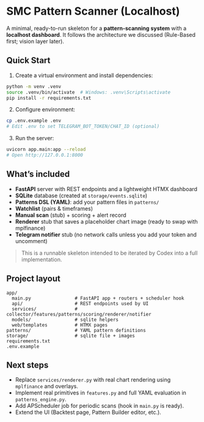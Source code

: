 # SMC Pattern Scanner (Localhost)

A minimal, ready-to-run skeleton for a **pattern-scanning system** with a **localhost dashboard**.
It follows the architecture we discussed (Rule-Based first; vision layer later).

## Quick Start
1) Create a virtual environment and install dependencies:
```bash
python -m venv .venv
source .venv/bin/activate  # Windows: .venv\Scripts\activate
pip install -r requirements.txt
```
2) Configure environment:
```bash
cp .env.example .env
# Edit .env to set TELEGRAM_BOT_TOKEN/CHAT_ID (optional)
```
3) Run the server:
```bash
uvicorn app.main:app --reload
# Open http://127.0.0.1:8000
```

## What’s included
- **FastAPI** server with REST endpoints and a lightweight HTMX dashboard
- **SQLite** database (created at `storage/events.sqlite`)
- **Patterns DSL (YAML)**: add your pattern files in `patterns/`
- **Watchlist** (pairs & timeframes)
- **Manual scan** (stub) + scoring + alert record
- **Renderer** stub that saves a placeholder chart image (ready to swap with mplfinance)
- **Telegram notifier** stub (no network calls unless you add your token and uncomment)

> This is a runnable skeleton intended to be iterated by Codex into a full implementation.

## Project layout
```
app/
  main.py                # FastAPI app + routers + scheduler hook
  api/                   # REST endpoints used by UI
  services/              # collector/features/patterns/scoring/renderer/notifier
  models/                # sqlite helpers
  web/templates          # HTMX pages
patterns/                # YAML pattern definitions
storage/                 # sqlite file + images
requirements.txt
.env.example
```

## Next steps
- Replace `services/renderer.py` with real chart rendering using `mplfinance` and overlays.
- Implement real primitives in `features.py` and full YAML evaluation in `patterns_engine.py`.
- Add APScheduler job for periodic scans (hook in `main.py` is ready).
- Extend the UI (Backtest page, Pattern Builder editor, etc.).